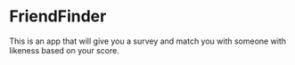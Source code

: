 # FriendFinder
This is an app that will give you a survey and match you with someone with likeness based on your score.